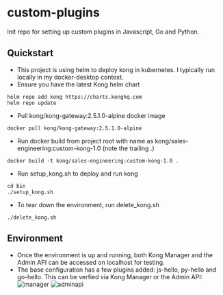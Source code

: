 # custom-plugins
Init repo for setting up custom plugins in Javascript, Go and Python.

## Quickstart
- This project is using helm to deploy kong in kubernetes. I typically run locally in my docker-desktop context.
- Ensure you have the latest Kong helm chart
```
helm repo add kong https://charts.konghq.com
helm repo update
```
- Pull kong/kong-gateway:2.5.1.0-alpine docker image
```
docker pull kong/kong-gateway:2.5.1.0-alpine
```
- Run docker build from project root with name as kong/sales-engineering:custom-kong-1.0 (note the trailing .)
```
docker build -t kong/sales-engineering:custom-kong-1.0 .
```
- Run setup_kong.sh to deploy and run kong
```
cd bin
./setup_kong.sh
```
- To tear down the environment, run delete_kong.sh
```
./delete_kong.sh
```

## Environment
- Once the environment is up and running, both Kong Manager and the Admin API can be accessed on localhost for testing.
- The base configuration has a few plugins added: js-hello, py-hello and go-hello. This can be verfied via Kong Manager or the Admin API:
![manager](https://user-images.githubusercontent.com/11033758/138120585-5bb30567-abaa-48e6-916c-64c8daedd9ff.png)
![adminapi](https://user-images.githubusercontent.com/11033758/138120631-c8294e8f-6498-4536-a734-02f69811691b.png)
